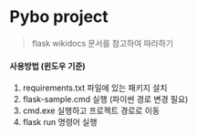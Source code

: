 # Pybo project
> flask wikidocs 문서를 참고하여 따라하기

#### 사용방법 (윈도우 기준)
1. requirements.txt 파일에 있는 패키지 설치
2. flask-sample.cmd 실행 (파이썬 경로 변경 필요)
3. cmd.exe 실행하고 프로젝트 경로로 이동
4. flask run 명령어 실행 
 
